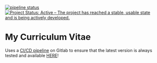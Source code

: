 [![pipeline status](https://gitlab.com/Addono/CV/badges/master/pipeline.svg)](https://gitlab.com/Addono/CV/commits/master)
[![Project Status: Active – The project has reached a stable, usable state and is being actively developed.](https://www.repostatus.org/badges/latest/active.svg)](https://www.repostatus.org/#active)

# My Curriculum Vitae
Uses a [CI/CD pipeline](https://gitlab.com/Addono/CV/pipelines) on Gitlab to ensure that the latest version is always tested and available [HERE](https://addono.gitlab.io/CV/cv.pdf)!
